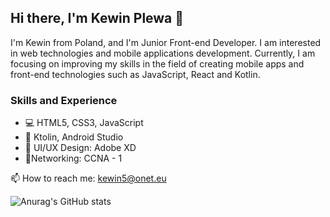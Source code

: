 ## Hi there, I'm Kewin Plewa 👋
I'm Kewin from Poland, and I'm Junior Front-end Developer. I am interested in web technologies and mobile applications development. Currently, I am focusing on improving my skills in the field of creating mobile apps and front-end technologies such as JavaScript, React and Kotlin.

### Skills and Experience
* 💻 HTML5, CSS3, JavaScript
* 📱 Ktolin, Android Studio
* 🎨 UI/UX Design: Adobe XD
* 📡Networking: CCNA - 1

📫 How to reach me: kewin5@onet.eu

![Anurag's GitHub stats](https://github-readme-stats.vercel.app/api?username=kev512&show_icons=true&theme=tokyonight&hide=contribs)
